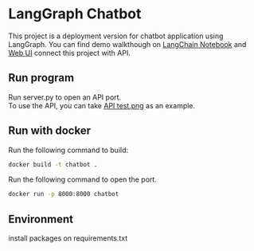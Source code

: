 # LangGraph Chatbot

This project is a deployment version for chatbot application using LangGraph.
You can find demo walkthough on [LangChain Notebook](https://github.com/chinhang0104/LangChain) and [Web UI](https://github.com/chinhang0104/Chatbot-Web) connect this project with API. 

## Run program
Run server.py to open an API port.  
To use the API, you can take [API test.png](API_test.png) as an example. 

## Run with docker
Run the following command to build:
```bash
docker build -t chatbot .
```
Run the following command to open the port. 
```bash
docker run -p 8000:8000 chatbot
```

## Environment
install packages on requirements.txt
